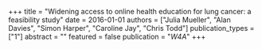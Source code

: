 +++
title = "Widening access to online health education for lung cancer: a feasibility study"
date = 2016-01-01
authors = ["Julia Mueller", "Alan Davies", "Simon Harper", "Caroline Jay", "Chris Todd"]
publication_types = ["1"]
abstract = ""
featured = false
publication = "*W4A*"
+++

